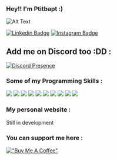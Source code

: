### Hey!! I'm Ptitbapt :) 

![Alt Text](https://media.giphy.com/media/pWLSXjkAv1c1gwCB4E/giphy.gif)

[![Linkedin Badge](https://img.shields.io/badge/-LinkedIn-0e76a8?style=flat-square&logo=Linkedin&logoColor=white)](https://www.linkedin.com/in/baptiste-dumoulin-developpeur-informatique-076008218/)
[![Instagram Badge](https://img.shields.io/badge/-Instagram-e4405f?style=flat-square&logo=Instagram&logoColor=white)](https://www.instagram.com/ptibapt/)

## Add me on Discord too :DD :

[![Discord Presence](https://lanyard.cnrad.dev/api/223051875354804224)](https://discord.com/users/223051875354804224)

### Some of my Programming Skills :

![](https://img.shields.io/badge/HTML5-E34F26?style=for-the-badge&logo=html5&logoColor=white)
![](https://img.shields.io/badge/CSS3-1572B6?style=for-the-badge&logo=css3&logoColor=white)
![](https://img.shields.io/badge/JavaScript-F7DF1E?style=for-the-badge&logo=javascript&logoColor=black)
![](https://img.shields.io/badge/React-20232A?style=for-the-badge&logo=react&logoColor=61DAFB)
![](https://img.shields.io/badge/PHP-777BB4?style=for-the-badge&logo=php&logoColor=white)
![](https://img.shields.io/badge/MySQL-00000F?style=for-the-badge&logo=mysql&logoColor=white)
![](https://img.shields.io/badge/Python-3776AB?style=for-the-badge&logo=python&logoColor=white)
![](https://img.shields.io/badge/Java-ED8B00?style=for-the-badge&logo=java&logoColor=white)
![](https://img.shields.io/badge/C%23-239120?style=for-the-badge&logo=c-sharp&logoColor=white)
![](https://img.shields.io/badge/Unity-100000?style=for-the-badge&logo=unity&logoColor=white)

### My personal website :

Still in development

### You can support me here :

[!["Buy Me A Coffee"](https://www.buymeacoffee.com/assets/img/custom_images/orange_img.png)](https://www.buymeacoffee.com/Ptitbapt)